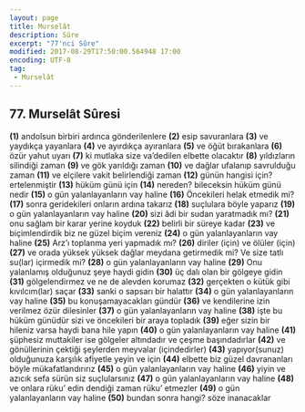 ```yaml
---
layout: page
title: Murselât
description: Sûre
excerpt: "77'nci Sûre"
modified: 2017-08-29T17:50:00.564948 17:00
encoding: UTF-8
tag: 
 - Murselât
---
```


## 77. Murselât Sûresi

**(1)** andolsun birbiri ardınca gönderilenlere
**(2)** esip savuranlara
**(3)** ve yaydıkça yayanlara
**(4)** ve ayırdıkça ayıranlara
**(5)** ve öğüt bırakanlara
**(6)** özür yahut uyarı
**(7)** ki mutlaka size va’dedilen elbette olacaktır
**(8)** yıldızların silindiği zaman
**(9)** ve gök yarıldığı zaman
**(10)** ve dağlar ufalanıp savrulduğu zaman
**(11)** ve elçilere vakit belirlendiği zaman
**(12)** günün hangisi için? ertelenmiştir
**(13)** hüküm günü için
**(14)** nereden? bileceksin hüküm günü nedir
**(15)** o gün yalanlayanların vay haline
**(16)** Öncekileri helak etmedik mi?
**(17)** sonra geridekileri onların ardına takarız
**(18)** suçlulara böyle yaparız
**(19)** o gün yalanlayanların vay haline 
**(20)** sizi âdi bir sudan yaratmadık mı?
**(21)** onu sağlam bir karar yerine koyduk
**(22)** belirli bir süreye kadar
**(23)** ve biçimlendirdik biz ne güzel biçim vereniz
**(24)** o gün yalanlayanların vay haline
**(25)** Arz’ı toplanma yeri yapmadık mı?
**(26)** diriler (için) ve ölüler (için)
**(27)** ve orada yüksek yüksek dağlar meydana getirmedik mi? Ve size tatlı su(lar) içirmedik mi?
**(28)** o gün yalanlayanların vay haline
**(29)** Onu yalanlamış olduğunuz şeye haydi gidin
**(30)** üç dalı olan bir gölgeye gidin
**(31)** gölgelendirmez ve ne de alevden korumaz
**(32)** gerçekten o kütük gibi kıvılcım(lar) saçar
**(33)** sanki o sapsarı bir halattır
**(34)** o gün yalanlayanların vay haline
**(35)** bu konuşamayacakları gündür
**(36)** ve kendilerine izin verilmez özür dilesinler
**(37)** o gün yalanlayanların vay haline
**(38)** işte bu hüküm günüdür sizi ve öncekileri bir araya topladık
**(39)** eğer sizin bir hileniz varsa haydi bana hile yapın
**(40)** o gün yalanlayanların vay haline
**(41)** şüphesiz muttakiler ise gölgeler altındadır ve çeşme başındadırlar
**(42)** ve gönüllerinin çektiği şeylerden meyvalar (içindedirler) 
**(43)** yapıyor(sunuz) olduğunuza karşılık afiyetle yeyin ve için
**(44)** elbette biz güzel davrananları böyle mükafatlandırırız
**(45)** o gün yalanlayanların vay haline
**(46)** yiyin ve azıcık sefa sürün siz suçlularsınız
**(47)** o gün yalanlayanların vay haline
**(48)** ve onlara rüku’ edin dendiği zaman rüku’ etmezler
**(49)** o gün yalanlayanların vay haline
**(50)** bundan sonra hangi? söze inanacaklar
